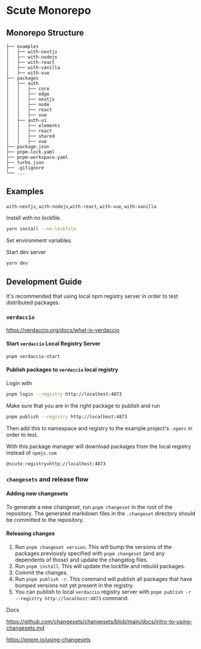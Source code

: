# Scute Monorepo

## Monorepo Structure

```
├── examples
│   ├── with-nextjs
│   ├── with-nodejs
│   ├── with-react
│   ├── with-vanilla
│   ├── with-vue
├── packages
│   ├── auth
│   │   ├── core
│   │   ├── edge
│   │   ├── nextjs
│   │   ├── node
│   │   ├── react
│   │   ├── vue
│   ├── auth-ui
│   │   ├── elements
│   │   ├── react
│   │   ├── shared
│   │   ├── vue
├── package.json
├── pnpm-lock.yaml
├── pnpm-workspace.yaml
├── turbo.json
├── .gitignore
└── ...
```

## Examples

`with-nextjs`, `with-nodejs`,`with-react`, `with-vue`, `with-vanilla`

Install with no lockfile.
```bash
yarn install --no-lockfile
```

Set environment variables.

Start dev server
```bash
yarn dev
```

## Development Guide

It's recommended that using local npm registry server in order to test distributed packages.

### `verdaccio`

https://verdaccio.org/docs/what-is-verdaccio

#### Start `verdaccio` Local Registry Server

`pnpm verdaccio-start`

#### Publish packages to `verdaccio` local registry

Login with 
```bash 
pnpm login --registry http://localhost:4873
```

Make sure that you are in the right package to publish and run
```bash
pnpm publish --registry http://localhost:4873
```

Then add this to namespace and registry to the example project's `.npmrc`  in order to test.  

With this package manager will download packages from the local registry instead of `npmjs.com`

```bash
@scute:registry=http://localhost:4873
```

### `changesets` and release flow

#### Adding new changesets
To generate a new changeset, run `pnpm changeset` in the root of the repository. The generated markdown files in the `.changeset` directory should be committed to the repository.

#### Releasing changes
1. Run `pnpm changeset version`. This will bump the versions of the packages previously specified with `pnpm changeset` (and any dependents of those) and update the changelog files.
2. Run `pnpm install`. This will update the lockfile and rebuild packages.
3. Commit the changes.
4. Run `pnpm publish -r`. This command will publish all packages that have bumped versions not yet present in the registry.
5. You can publish to local `verdaccio` registry server with `pnpm publish -r --registry http://localhost:4873` command.


Docs

https://github.com/changesets/changesets/blob/main/docs/intro-to-using-changesets.md

https://pnpm.io/using-changesets